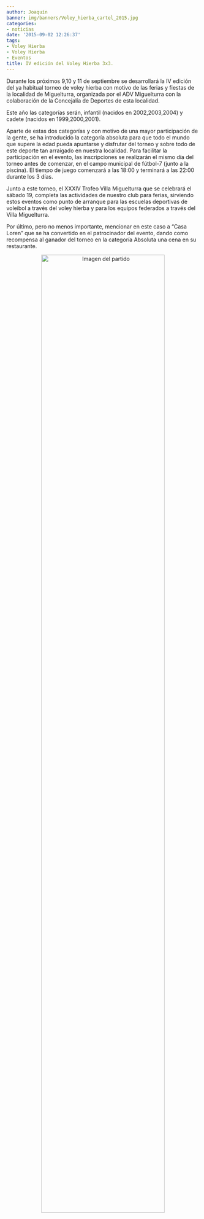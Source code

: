 ```yaml
---
author: Joaquín
banner: img/banners/Voley_hierba_cartel_2015.jpg
categories:
- noticias
date: '2015-09-02 12:26:37'
tags:
- Voley Hierba
- Voley Hierba
- Eventos
title: IV edición del Voley Hierba 3x3.
---
```


Durante los próximos 9,10 y 11 de septiembre se desarrollará la IV edición del ya habitual torneo de voley hierba con motivo de las ferias y fiestas de la localidad de Miguelturra, organizada por el ADV Miguelturra con la colaboración de la Concejalía de Deportes de esta localidad.

Este año las categorías serán, infantil (nacidos en 2002,2003,2004) y cadete (nacidos en 1999,2000,2001).

Aparte de estas dos categorías y con motivo de una mayor participación de la gente, se ha introducido la categoría absoluta para que todo el mundo que supere la edad pueda apuntarse y disfrutar del torneo y sobre todo de este deporte tan arraigado en nuestra localidad. Para facilitar la participación en el evento, las inscripciones se realizarán el mismo día del torneo antes de comenzar, en el campo municipal de fútbol-7 (junto a la piscina). El tiempo de juego comenzará a las 18:00 y terminará a las 22:00 durante los 3 días.

Junto a este torneo, el XXXIV Trofeo Villa Miguelturra que se celebrará el sábado 19, completa las actividades de nuestro club para ferias, sirviendo estos eventos como punto de arranque para las escuelas deportivas de voleibol a través del voley hierba y para los equipos federados a través del Villa Miguelturra.

Por último, pero no menos importante, mencionar en este caso a “Casa Loren” que se ha convertido en el patrocinador del evento, dando como recompensa al ganador del torneo en la categoría Absoluta una cena en su restaurante.

<center>
<a target="_new" href="http://www.advmiguelturra.org/img/banners/Voley%20hierba%20cartel%202015.jpg"> 
<img alt="Imagen del partido" width="80%" align="center" src="http://www.advmiguelturra.org/img/banners/Voley%20hierba%20cartel%202015.jpg"/> </a> </center>

